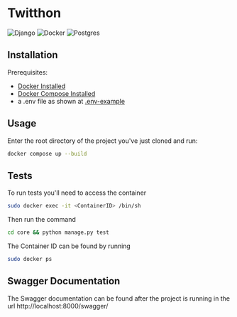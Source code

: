 # Twitthon


![Django](https://img.shields.io/badge/django-%23092E20.svg?style=for-the-badge&logo=django&logoColor=white) ![Docker](https://img.shields.io/badge/docker-%230db7ed.svg?style=for-the-badge&logo=docker&logoColor=white) ![Postgres](https://img.shields.io/badge/postgres-%23316192.svg?style=for-the-badge&logo=postgresql&logoColor=white)

## Installation
Prerequisites:
* [Docker Installed](https://docs.docker.com/get-started/get-docker/)
* [Docker Compose Installed](https://docs.docker.com/compose/install/)
* a .env file as shown at [.env-example](.env-exemplo)
## Usage
Enter the root directory of the project you've just cloned and run:
```bash
docker compose up --build
```
## Tests
To run tests you'll need to access the container
```bash
sudo docker exec -it <ContainerID> /bin/sh
```

Then run the command
```bash
cd core && python manage.py test
```

The Container ID can be found by running
```bash
sudo docker ps
```

## Swagger Documentation
The Swagger documentation can be found after the project is running in the url http://localhost:8000/swagger/
